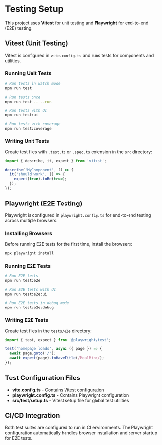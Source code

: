 # Testing Setup

This project uses **Vitest** for unit testing and **Playwright** for end-to-end (E2E) testing.

## Vitest (Unit Testing)

Vitest is configured in `vite.config.ts` and runs tests for components and utilities.

### Running Unit Tests

```bash
# Run tests in watch mode
npm run test

# Run tests once
npm run test -- --run

# Run tests with UI
npm run test:ui

# Run tests with coverage
npm run test:coverage
```

### Writing Unit Tests

Create test files with `.test.ts` or `.spec.ts` extension in the `src` directory:

```typescript
import { describe, it, expect } from 'vitest';

describe('MyComponent', () => {
  it('should work', () => {
    expect(true).toBe(true);
  });
});
```

## Playwright (E2E Testing)

Playwright is configured in `playwright.config.ts` for end-to-end testing across multiple browsers.

### Installing Browsers

Before running E2E tests for the first time, install the browsers:

```bash
npx playwright install
```

### Running E2E Tests

```bash
# Run E2E tests
npm run test:e2e

# Run E2E tests with UI
npm run test:e2e:ui

# Run E2E tests in debug mode
npm run test:e2e:debug
```

### Writing E2E Tests

Create test files in the `tests/e2e` directory:

```typescript
import { test, expect } from '@playwright/test';

test('homepage loads', async ({ page }) => {
  await page.goto('/');
  await expect(page).toHaveTitle(/MealMind/);
});
```

## Test Configuration Files

- **vite.config.ts** - Contains Vitest configuration
- **playwright.config.ts** - Contains Playwright configuration
- **src/test/setup.ts** - Vitest setup file for global test utilities

## CI/CD Integration

Both test suites are configured to run in CI environments. The Playwright configuration automatically handles browser installation and server startup for E2E tests.
